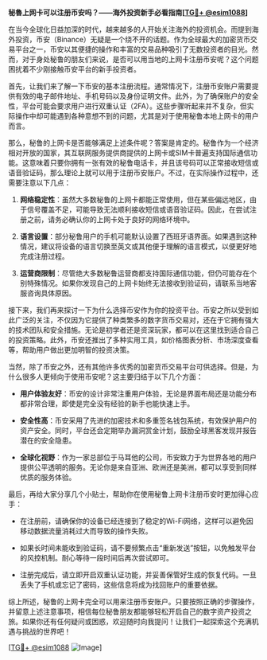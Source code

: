 **秘魯上网卡可以注册币安吗？——海外投资新手必看指南[[TG💪+ @esim1088](https://t.me/s/esim1088)]**

在当今全球化日益加深的时代，越来越多的人开始关注海外的投资机会。而提到海外投资，币安（Binance）无疑是一个绕不开的话题。作为全球最大的加密货币交易平台之一，币安以其便捷的操作和丰富的交易品种吸引了无数投资者的目光。然而，对于身处秘鲁的朋友们来说，是否可以用当地的上网卡注册币安呢？这个问题困扰着不少刚接触币安平台的新手投资者。

首先，让我们来了解一下币安的基本注册流程。通常情况下，注册币安账户需要提供有效的电子邮件地址、手机号码以及身份证明文件。此外，为了确保账户的安全性，平台可能会要求用户进行双重认证（2FA）。这些步骤听起来并不复杂，但实际操作中却可能遇到各种意想不到的问题，尤其是对于使用秘鲁本地上网卡的用户而言。

那么，秘鲁的上网卡是否能够满足上述条件呢？答案是肯定的。秘鲁作为一个经济相对开放的国家，其互联网服务提供商提供的上网卡或SIM卡普遍支持国际通信功能。这意味着只要你拥有一张有效的秘鲁电话卡，并且该号码可以正常接收短信或语音验证码，那么理论上就可以用于注册币安账户。不过，在实际操作过程中，还需要注意以下几点：

1. **网络稳定性**：虽然大多数秘鲁的上网卡都能正常使用，但在某些偏远地区，由于信号覆盖不足，可能导致无法顺利接收短信或语音验证码。因此，在尝试注册之前，请务必确认你的上网卡处于良好的网络环境中。
   
2. **语言设置**：部分秘鲁用户的手机可能默认设置了西班牙语界面。如果遇到这种情况，建议将设备的语言切换至英文或其他便于理解的语言模式，以便更好地完成注册过程。

3. **运营商限制**：尽管绝大多数秘鲁运营商都支持国际通信功能，但仍可能存在个别特殊情况。如果你发现自己的上网卡始终无法接收到验证码，请联系当地客服咨询具体原因。

接下来，我们再来探讨一下为什么选择币安作为你的投资平台。币安之所以受到如此广泛的关注，不仅因为它提供了种类繁多的数字货币交易对，还在于它拥有强大的技术团队和安全措施。无论是初学者还是资深玩家，都可以在这里找到适合自己的投资策略。此外，币安还推出了多种实用工具，如价格图表分析、市场深度查看等，帮助用户做出更加明智的投资决策。

当然，除了币安之外，还有其他许多优秀的加密货币交易平台可供选择。但是，为什么很多人更倾向于使用币安呢？这主要归结于以下几个方面：

- **用户体验友好**：币安的设计非常注重用户体验，无论是界面布局还是功能分布都非常合理，即使是完全没有经验的新手也能快速上手。
  
- **安全性高**：币安采用了先进的加密技术和多重签名钱包系统，有效保护用户的资产安全。同时，平台还会定期举办漏洞赏金计划，鼓励全球黑客发现并报告潜在的安全隐患。

- **全球化视野**：作为一家总部位于马耳他的公司，币安致力于为世界各地的用户提供公平透明的服务。无论你是来自亚洲、欧洲还是美洲，都可以享受到同样优质的服务体验。

最后，再给大家分享几个小贴士，帮助你在使用秘鲁上网卡注册币安时更加得心应手：

- 在注册前，请确保你的设备已经连接到了稳定的Wi-Fi网络，这样可以避免因移动数据流量消耗过大而导致的操作失败。
  
- 如果长时间未能收到验证码，请不要频繁点击“重新发送”按钮，以免触发平台的风控机制。耐心等待一段时间后再次尝试即可。

- 注册完成后，请立即开启双重认证功能，并妥善保管好生成的恢复代码。一旦丢失了手机或忘记了密码，这些信息将成为找回账户的重要依据。

综上所述，秘鲁的上网卡完全可以用来注册币安账户。只要按照正确的步骤操作，并留意上述注意事项，相信每位秘鲁朋友都能够轻松开启自己的数字资产投资之旅。如果你还有任何疑问或困惑，欢迎随时向我提问！让我们一起探索这个充满机遇与挑战的世界吧！

[[TG💪+ @esim1088](https://t.me/s/esim1088) ![Image](https://i.postimg.cc/4NQfJmqS/Snipaste-2025-05-13-00-14-12.png)]